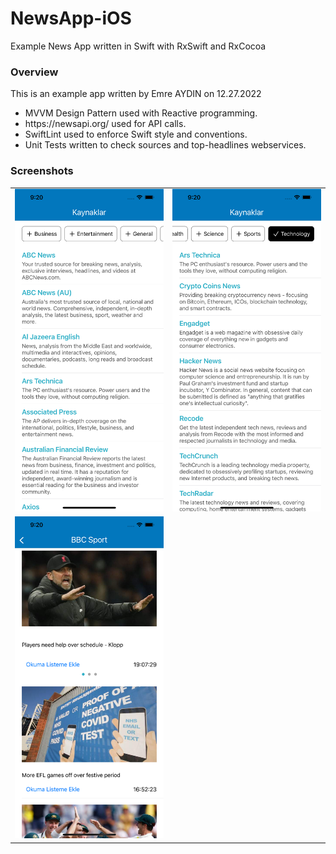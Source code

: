 # NewsApp-iOS
Example News App written in Swift with RxSwift and RxCocoa

<h3>Overview</h3>
This is an example app written by Emre AYDIN on 12.27.2022<br>
<ul>
    <li>MVVM Design Pattern used with Reactive programming.</li>
    <li>https://newsapi.org/ used for API calls.</li>
    <li>SwiftLint used to enforce Swift style and conventions.</li>
    <li>Unit Tests written to check sources and top-headlines webservices.</li>
</ul>

<h3>Screenshots</h3>
<table>
  <tr>
    <td>
        <img src="/screenshots/1.png">
    </td>
    <td>
        <img src="/screenshots/2.png">
    </td>
  </tr>
    <tr>
    <td>
        <img src="/screenshots/3.png">
    </td>
    <td>
    </td>
  </tr>
</table>

